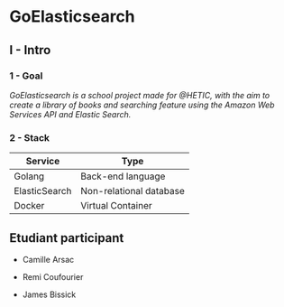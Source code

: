 # GoElasticsearch

## I - Intro

### 1 - Goal

*GoElasticsearch is a school project made for @HETIC, with the aim to create a library of books and searching feature using the Amazon Web Services API and Elastic Search.*

### 2 - Stack

| Service    | Type                       |
| ---------- | -------------------------- |
| Golang     | Back-end language          |
| ElasticSearch | Non-relational database |
| Docker   | Virtual Container            |


## Etudiant participant
- Camille Arsac

- Remi Coufourier

- James Bissick

